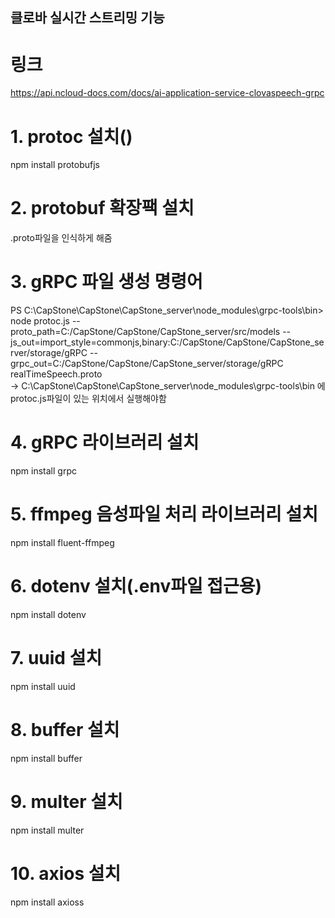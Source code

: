 ## 클로바 실시간 스트리밍 기능
# 링크 
https://api.ncloud-docs.com/docs/ai-application-service-clovaspeech-grpc  

# 1. protoc 설치()
npm install protobufjs

# 2. protobuf 확장팩 설치
.proto파일을 인식하게 해줌

# 3. gRPC 파일 생성 명령어
PS C:\CapStone\CapStone\CapStone_server\node_modules\grpc-tools\bin> node protoc.js --proto_path=C:/CapStone/CapStone/CapStone_server/src/models --js_out=import_style=commonjs,binary:C:/CapStone/CapStone/CapStone_server/storage/gRPC --grpc_out=C:/CapStone/CapStone/CapStone_server/storage/gRPC realTimeSpeech.proto      
-> C:\CapStone\CapStone\CapStone_server\node_modules\grpc-tools\bin 에 protoc.js파일이 있는 위치에서 실행해야함

# 4. gRPC 라이브러리 설치
npm install grpc

# 5. ffmpeg 음성파일 처리 라이브러리 설치
npm install fluent-ffmpeg

# 6. dotenv 설치(.env파일 접근용)
npm install dotenv

# 7. uuid 설치
npm install uuid

# 8. buffer 설치
npm install buffer

# 9. multer 설치
npm install multer

# 10. axios 설치
npm install axioss





